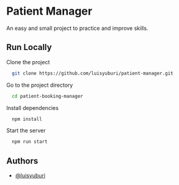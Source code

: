 
# Patient Manager

An easy and small project to practice and improve skills.






## Run Locally

Clone the project

```bash
  git clone https://github.com/luisyuburi/patient-manager.git
```

Go to the project directory

```bash
  cd patient-booking-manager
```

Install dependencies

```bash
  npm install
```

Start the server

```bash
  npm run start
```


## Authors

- [@luisyuburi](https://www.github.com/luisyuburi)
